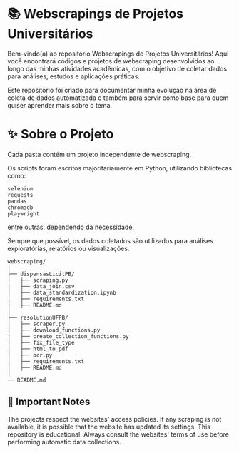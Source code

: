 # 📚 Webscrapings de Projetos Universitários


Bem-vindo(a) ao repositório Webscrapings de Projetos Universitários!
Aqui você encontrará códigos e projetos de webscraping desenvolvidos ao longo das minhas atividades acadêmicas, com o objetivo de coletar dados para análises, estudos e aplicações práticas.

Este repositório foi criado para documentar minha evolução na área de coleta de dados automatizada e também para servir como base para quem quiser aprender mais sobre o tema.



# ✨ Sobre o Projeto
Cada pasta contém um projeto independente de webscraping.

Os scripts foram escritos majoritariamente em Python, utilizando bibliotecas como:

    selenium
    requests
    pandas
    chromadb
    playwright

entre outras, dependendo da necessidade.

Sempre que possível, os dados coletados são utilizados para análises exploratórias, relatórios ou visualizações.


    webscraping/
    │
    ├── dispensasLicitPB/
    │   ├── scraping.py
    |   ├── data_join.csv
    |   ├── data_standardization.ipynb
    │   ├── requirements.txt
    |   ├── README.md
    │
    ├── resolutionUFPB/
    │   ├── scraper.py
    |   ├── download_functions.py
    |   ├── create_collection_functions.py
    |   ├── fix_file_type
    |   ├── html_to_pdf
    |   ├── ocr.py
    │   ├── requirements.txt
    |   ├── README.md
    │
    ── README.md

## 📌 Important Notes
The projects respect the websites' access policies. If any scraping is not available, it is possible that the website has updated its settings.
This repository is educational. Always consult the websites' terms of use before performing automatic data collections.